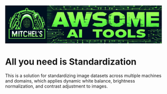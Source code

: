 ![Logo](https://raw.githubusercontent.com/mingchikuo/multi-domain-image-standardization/main/figure/mitchel_logo.jpg)

# All you need is Standardization
 This is a solution for standardizing image datasets across multiple machines and domains, which applies dynamic white balance, brightness normalization, and contrast adjustment to images.
